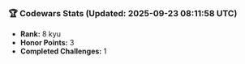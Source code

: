 ### 🏆 Codewars Stats (Updated: 2025-09-23 08:11:58 UTC)

- **Rank:** 8 kyu
- **Honor Points:** 3
- **Completed Challenges:** 1
